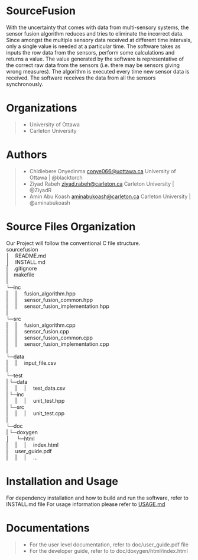 # SourceFusion
With the uncertainty that comes with data from multi-sensory systems, the sensor fusion algorithm reduces and tries to eliminate the incorrect data. Since amongst the multiple sensory data received at different time intervals, only a single value is needed at a particular time.
The software takes as inputs the row data from the sensors, perform some calculations and returns a value. The value generated by the software is representative of the correct raw data from the sensors (i.e. there may be sensors giving wrong measures). The algorithm is executed every time new
sensor data is received. The software receives the data from all the sensors synchronously.

# Organizations
> - University of Ottawa
> - Carleton University

# Authors
> - Chidiebere Onyedinma <conye066@uottawa.ca> University of Ottawa | @blacktorch
> - Ziyad Rabeh <ziyad.rabeh@carleton.ca> Carleton University | @ZiyadR
> - Amin Abu Koash <aminabukoash@carleton.ca> Carleton University | @aminabukoash

# Source Files Organization
Our Project will follow the conventional C file structure.<br>
sourcefusion<br>
│&nbsp;&nbsp;&nbsp;&nbsp;README.md<br>
│&nbsp;&nbsp;&nbsp;&nbsp;INSTALL.md<br>
|&nbsp;&nbsp;&nbsp;&nbsp;.gitignore<br>
|&nbsp;&nbsp;&nbsp;&nbsp;makefile<br>
|<br>
└─inc<br>
|&nbsp;&nbsp;&nbsp;&nbsp;   |&nbsp;&nbsp;&nbsp;&nbsp;   fusion_algorithm.hpp<br>
|&nbsp;&nbsp;&nbsp;&nbsp;   |&nbsp;&nbsp;&nbsp;&nbsp;   sensor_fusion_common.hpp<br>
|&nbsp;&nbsp;&nbsp;&nbsp;   |&nbsp;&nbsp;&nbsp;&nbsp;   sensor_fusion_implementation.hpp<br>
|<br>
└─src<br>
|&nbsp;&nbsp;&nbsp;&nbsp;   |&nbsp;&nbsp;&nbsp;&nbsp;   fusion_algorithm.cpp<br>
|&nbsp;&nbsp;&nbsp;&nbsp;   |&nbsp;&nbsp;&nbsp;&nbsp;   sensor_fusion.cpp<br>
|&nbsp;&nbsp;&nbsp;&nbsp;   |&nbsp;&nbsp;&nbsp;&nbsp;   sensor_fusion_common.cpp<br>
|&nbsp;&nbsp;&nbsp;&nbsp;   |&nbsp;&nbsp;&nbsp;&nbsp;   sensor_fusion_implementation.cpp<br>
|<br>
└─data<br>
|&nbsp;&nbsp;&nbsp;&nbsp;   |&nbsp;&nbsp;&nbsp;&nbsp;   input_file.csv<br>
|<br>
└─test<br>
|	└─data<br>
|&nbsp;&nbsp;&nbsp;&nbsp;	|&nbsp;&nbsp;&nbsp;&nbsp;	|&nbsp;&nbsp;&nbsp;&nbsp; test_data.csv<br>
|   └─inc<br>
|&nbsp;&nbsp;&nbsp;&nbsp;	|&nbsp;&nbsp;&nbsp;&nbsp;	|&nbsp;&nbsp;&nbsp;&nbsp; unit_test.hpp<br>
|   └─src<br>
|&nbsp;&nbsp;&nbsp;&nbsp;	|&nbsp;&nbsp;&nbsp;&nbsp;	|&nbsp;&nbsp;&nbsp;&nbsp; unit_test.cpp<br>
|<br>
└─doc<br>
|	└─doxygen<br>
│&nbsp;&nbsp;&nbsp;&nbsp;   └─html<br>
|&nbsp;&nbsp;&nbsp;&nbsp;   |&nbsp;&nbsp;&nbsp;&nbsp;   |&nbsp;&nbsp;&nbsp;&nbsp;	index.html<br>
|&nbsp;&nbsp;&nbsp;&nbsp;   user_guide.pdf<br>
|&nbsp;&nbsp;&nbsp;&nbsp;	|&nbsp;&nbsp;&nbsp;&nbsp;	|&nbsp;&nbsp;&nbsp;&nbsp;	...<br>


# Installation and Usage
For dependency installation and how to build and run the software, refer to INSTALL.md file
For usage information please refer to [USAGE.md](https://github.com/aminabukoash/sourcefusion/blob/master/USAGE.md) 

# Documentations
> - For the user level documentation, refer to doc/user_guide.pdf file
> - For the developer guide, refer to to doc/doxygen/html/index.html
